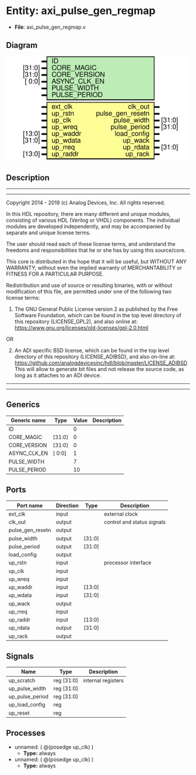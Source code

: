 # Entity: axi_pulse_gen_regmap

- **File**: axi_pulse_gen_regmap.v
## Diagram

![Diagram](axi_pulse_gen_regmap.svg "Diagram")
## Description

 ***************************************************************************
 ***************************************************************************
 Copyright 2014 - 2019 (c) Analog Devices, Inc. All rights reserved.

 In this HDL repository, there are many different and unique modules, consisting
 of various HDL (Verilog or VHDL) components. The individual modules are
 developed independently, and may be accompanied by separate and unique license
 terms.

 The user should read each of these license terms, and understand the
 freedoms and responsibilities that he or she has by using this source/core.

 This core is distributed in the hope that it will be useful, but WITHOUT ANY
 WARRANTY; without even the implied warranty of MERCHANTABILITY or FITNESS FOR
 A PARTICULAR PURPOSE.

 Redistribution and use of source or resulting binaries, with or without modification
 of this file, are permitted under one of the following two license terms:

   1. The GNU General Public License version 2 as published by the
      Free Software Foundation, which can be found in the top level directory
      of this repository (LICENSE_GPL2), and also online at:
      <https://www.gnu.org/licenses/old-licenses/gpl-2.0.html>

 OR

   2. An ADI specific BSD license, which can be found in the top level directory
      of this repository (LICENSE_ADIBSD), and also on-line at:
      https://github.com/analogdevicesinc/hdl/blob/master/LICENSE_ADIBSD
      This will allow to generate bit files and not release the source code,
      as long as it attaches to an ADI device.

 ***************************************************************************
 ***************************************************************************

## Generics

| Generic name | Type   | Value | Description |
| ------------ | ------ | ----- | ----------- |
| ID           |        | 0     |             |
| CORE_MAGIC   | [31:0] | 0     |             |
| CORE_VERSION | [31:0] | 0     |             |
| ASYNC_CLK_EN | [ 0:0] | 1     |             |
| PULSE_WIDTH  |        | 7     |             |
| PULSE_PERIOD |        | 10    |             |
## Ports

| Port name        | Direction | Type   | Description                 |
| ---------------- | --------- | ------ | --------------------------- |
| ext_clk          | input     |        |  external clock             |
| clk_out          | output    |        |  control and status signals |
| pulse_gen_resetn | output    |        |                             |
| pulse_width      | output    | [31:0] |                             |
| pulse_period     | output    | [31:0] |                             |
| load_config      | output    |        |                             |
| up_rstn          | input     |        |  processor interface        |
| up_clk           | input     |        |                             |
| up_wreq          | input     |        |                             |
| up_waddr         | input     | [13:0] |                             |
| up_wdata         | input     | [31:0] |                             |
| up_wack          | output    |        |                             |
| up_rreq          | input     |        |                             |
| up_raddr         | input     | [13:0] |                             |
| up_rdata         | output    | [31:0] |                             |
| up_rack          | output    |        |                             |
## Signals

| Name            | Type           | Description          |
| --------------- | -------------- | -------------------- |
| up_scratch      | reg     [31:0] |  internal registers  |
| up_pulse_width  | reg     [31:0] |                      |
| up_pulse_period | reg     [31:0] |                      |
| up_load_config  | reg            |                      |
| up_reset        | reg            |                      |
## Processes
- unnamed: ( @(posedge up_clk) )
  - **Type:** always
- unnamed: ( @(posedge up_clk) )
  - **Type:** always
